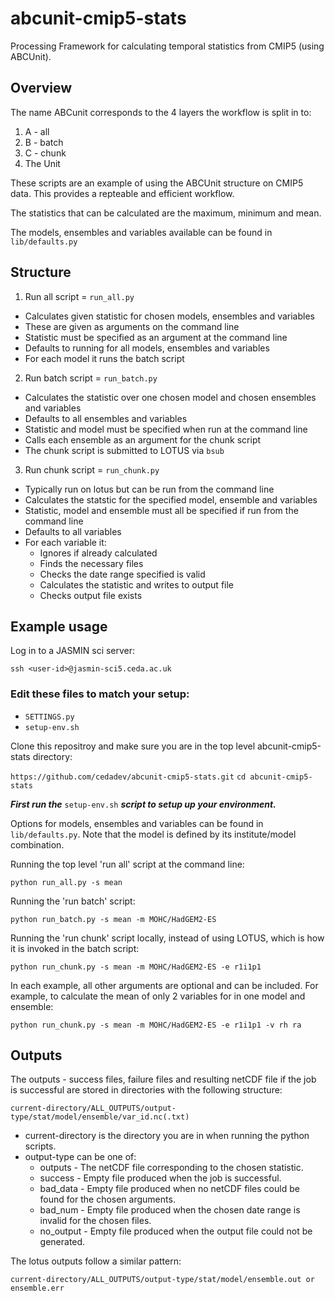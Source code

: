 # abcunit-cmip5-stats
Processing Framework for calculating temporal statistics from CMIP5 (using ABCUnit).

## Overview ##

The name ABCunit corresponds to the 4 layers the workflow is split in to:
1. A - all
2. B - batch
3. C - chunk
4. The Unit

These scripts are an example of using the ABCUnit structure on CMIP5 data. This provides a repteable and efficient workflow.

The statistics that can be calculated are the maximum, minimum and mean.

The models, ensembles and variables available can be found in `lib/defaults.py`

## Structure ##

1. Run all script = `run_all.py`
* Calculates given statistic for chosen models, ensembles and variables
* These are given as arguments on the command line
* Statistic must be specified as an argument at the command line
* Defaults to running for all models, ensembles and variables
* For each model it runs the batch script

2. Run batch script = `run_batch.py`
* Calculates the statistic over one chosen model and chosen ensembles and variables
* Defaults to all ensembles and variables
* Statistic and model must be specified when run at the command line 
* Calls each ensemble as an argument for the chunk script
* The chunk script is submitted to LOTUS via `bsub`

3. Run chunk script = `run_chunk.py`
* Typically run on lotus but can be run from the command line
* Calculates the statstic for the specified model, ensemble and variables
* Statistic, model and ensemble must all be specified if run from the command line
* Defaults to all variables
* For each variable it: 
    * Ignores if already calculated
    * Finds the necessary files
    * Checks the date range specified is valid
    * Calculates the statistic and writes to output file
    * Checks output file exists
    
## Example usage ##

Log in to a JASMIN sci server:

`ssh <user-id>@jasmin-sci5.ceda.ac.uk`

### Edit these files to match your setup: ###

* `SETTINGS.py`
* `setup-env.sh`

Clone this repositroy and make sure you are in the top level abcunit-cmip5-stats directory:

`https://github.com/cedadev/abcunit-cmip5-stats.git`
`cd abcunit-cmip5-stats`

***First run the*** `setup-env.sh` ***script to setup up your environment.***

Options for models, ensembles and variables can be found in `lib/defaults.py`. Note that the model is defined by its institute/model combination.

Running the top level 'run all' script at the command line:

`python run_all.py -s mean` 

Running the 'run batch' script:

`python run_batch.py -s mean -m MOHC/HadGEM2-ES`

Running the 'run chunk' script locally, instead of using LOTUS, which is how it is invoked in the batch script:

`python run_chunk.py -s mean -m MOHC/HadGEM2-ES -e r1i1p1`

In each example, all other arguments are optional and can be included. 
For example, to calculate the mean of only 2 variables for in one model and ensemble:

`python run_chunk.py -s mean -m MOHC/HadGEM2-ES -e r1i1p1 -v rh ra`

## Outputs ##

The outputs - success files, failure files and resulting netCDF file if the job is successful are stored in directories with the following structure:

`current-directory/ALL_OUTPUTS/output-type/stat/model/ensemble/var_id.nc(.txt)`
   
* current-directory is the directory you are in when running the python scripts.
* output-type can be one of:
   * outputs - The netCDF file corresponding to the chosen statistic.
   * success - Empty file produced when the job is successful.
   * bad_data - Empty file produced when no netCDF files could be found for the chosen arguments.
   * bad_num - Empty file produced when the chosen date range is invalid for the chosen files.
   * no_output - Empty file produced when the output file could not be generated.
   
The lotus outputs follow a similar pattern:

`current-directory/ALL_OUTPUTS/output-type/stat/model/ensemble.out or ensemble.err`
